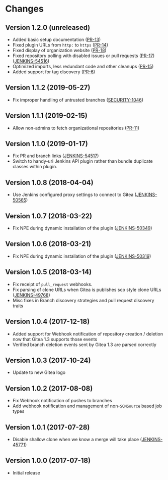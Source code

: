 # Changes

<!-- Each version newest first -->

<!-- Template:

## Version X.Y.Z (yyyy-MM-dd)

* details

-->

## Version 1.2.0 (unreleased)

* Added basic setup documentation ([PR-13](https://github.com/jenkinsci/gitea-plugin/pull/13))
* Fixed plugin URLs from `http:` to `https` ([PR-14](https://github.com/jenkinsci/gitea-plugin/pull/14))
* Fixed display of organization website ([PR-18](https://github.com/jenkinsci/gitea-plugin/pull/18))
* Fixed repository polling with disabled issues or pull requests ([PR-17](https://github.com/jenkinsci/gitea-plugin/pull/17))
                                                                 ([JENKINS-54516](https://issues.jenkins-ci.org/browse/JENKINS-54516))
* Optimized imports, less redundant code and other cleanups ([PR-15](https://github.com/jenkinsci/gitea-plugin/pull/15))
* Added support for tag discovery ([PR-6](https://github.com/jenkinsci/gitea-plugin/pull/6))

## Version 1.1.2 (2019-05-27)

* Fix improper handling of untrusted branches ([SECURITY-1046](https://issues.jenkins-ci.org/browse/SECURITY-1046))
## Version 1.1.1 (2019-02-15)

* Allow non-admins to fetch organizational repositories ([PR-11](https://github.com/jenkinsci/gitea-plugin/pull/11))

## Version 1.1.0 (2019-01-17)

* Fix PR and branch links ([JENKINS-54517](https://issues.jenkins-ci.org/browse/JENKINS-54517)) 
* Switch to handy-uri Jenkins API plugin rather than bundle duplicate classes within plugin.


## Version 1.0.8 (2018-04-04)

* Use Jenkins configured proxy settings to connect to Gitea ([JENKINS-50565](https://issues.jenkins-ci.org/browse/JENKINS-50565))

## Version 1.0.7 (2018-03-22)

* Fix NPE during dynamic installation of the plugin ([JENKINS-50349](https://issues.jenkins-ci.org/browse/JENKINS-50349))

## Version 1.0.6 (2018-03-21)

* Fix NPE during dynamic installation of the plugin ([JENKINS-50319](https://issues.jenkins-ci.org/browse/JENKINS-50319))

## Version 1.0.5 (2018-03-14)

* Fix receipt of `pull_request` webhooks.
* Fix parsing of clone URLs when Gitea is publishes scp style clone URLs ([JENKINS-49768](https://issues.jenkins-ci.org/browse/JENKINS-49768))
* Misc fixes in Branch discovery strategies and pull request discovery traits

## Version 1.0.4 (2017-12-18)

* Added support for Webhook notification of repository creation / deletion now that Gitea 1.3 supports those events
* Verified branch deletion events sent by Gitea 1.3 are parsed correctly

## Version 1.0.3 (2017-10-24)

* Update to new Gitea logo

## Version 1.0.2 (2017-08-08)

* Fix Webhook notification of pushes to branches
* Add webhook notification and management of non-`SCMSource` based job types

## Version 1.0.1 (2017-07-28)

* Disable shallow clone when we know a merge will take place ([JENKINS-45771](https://issues.jenkins-ci.org/browse/JENKINS-45771))

## Version 1.0.0 (2017-07-18)

* Initial release
